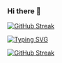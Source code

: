 ### Hi there 👋

<!--
**aregeezra/aregeezra** is a ✨ _special_ ✨ repository because its `README.md` (this file) appears on your GitHub profile.


Here are some ideas to get you started:

- 🔭 I’m currently working on ...
- 🌱 I’m currently learning ...
- 👯 I’m looking to collaborate on ...
- 🤔 I’m looking for help with ...
- 💬 Ask me about ...
- 📫 How to reach me: ...
- 😄 Pronouns: ...
- ⚡ Fun fact: ...
-->
[![GitHub Streak](https://github-readme-streak-stats.herokuapp.com/?user=DenverCoder1)](https://git.io/streak-stats)

[![Typing SVG](https://readme-typing-svg.herokuapp.com/?lines=First+line+of+text;Second+line+of+text)](https://git.io/typing-svg)

[![GitHub Streak](http://github-readme-streak-stats.herokuapp.com?user=aregeezra&theme=nightowl&hide_border=true)](https://git.io/streak-stats)
